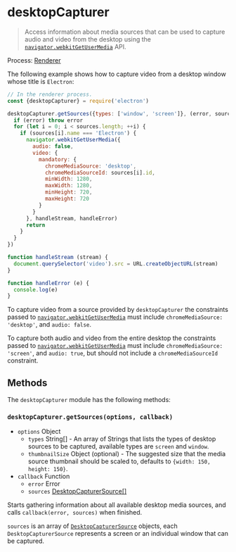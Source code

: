 # desktopCapturer

> Access information about media sources that can be used to capture audio and
> video from the desktop using the [`navigator.webkitGetUserMedia`] API.

Process: [Renderer](../glossary.md#renderer-process)

The following example shows how to capture video from a desktop window whose
title is `Electron`:

```javascript
// In the renderer process.
const {desktopCapturer} = require('electron')

desktopCapturer.getSources({types: ['window', 'screen']}, (error, sources) => {
  if (error) throw error
  for (let i = 0; i < sources.length; ++i) {
    if (sources[i].name === 'Electron') {
      navigator.webkitGetUserMedia({
        audio: false,
        video: {
          mandatory: {
            chromeMediaSource: 'desktop',
            chromeMediaSourceId: sources[i].id,
            minWidth: 1280,
            maxWidth: 1280,
            minHeight: 720,
            maxHeight: 720
          }
        }
      }, handleStream, handleError)
      return
    }
  }
})

function handleStream (stream) {
  document.querySelector('video').src = URL.createObjectURL(stream)
}

function handleError (e) {
  console.log(e)
}
```

To capture video from a source provided by `desktopCapturer` the constraints
passed to [`navigator.webkitGetUserMedia`] must include
`chromeMediaSource: 'desktop'`, and `audio: false`.

To capture both audio and video from the entire desktop the constraints passed
to [`navigator.webkitGetUserMedia`] must include `chromeMediaSource: 'screen'`,
and `audio: true`, but should not include a `chromeMediaSourceId` constraint.

## Methods

The `desktopCapturer` module has the following methods:

### `desktopCapturer.getSources(options, callback)`

* `options` Object
  * `types` String[] - An array of Strings that lists the types of desktop sources
    to be captured, available types are `screen` and `window`.
  * `thumbnailSize` Object (optional) - The suggested size that the media source
    thumbnail should be scaled to, defaults to `{width: 150, height: 150}`.
* `callback` Function
  * `error` Error
  * `sources` [DesktopCapturerSource[]](structures/desktop-capturer-source.md)

Starts gathering information about all available desktop media sources,
and calls `callback(error, sources)` when finished.

`sources` is an array of [`DesktopCapturerSource`](structures/desktop-capturer-source.md)
objects, each `DesktopCapturerSource` represents a screen or an individual window that can be
captured.

[`navigator.webkitGetUserMedia`]: https://developer.mozilla.org/en/docs/Web/API/Navigator/getUserMedia
